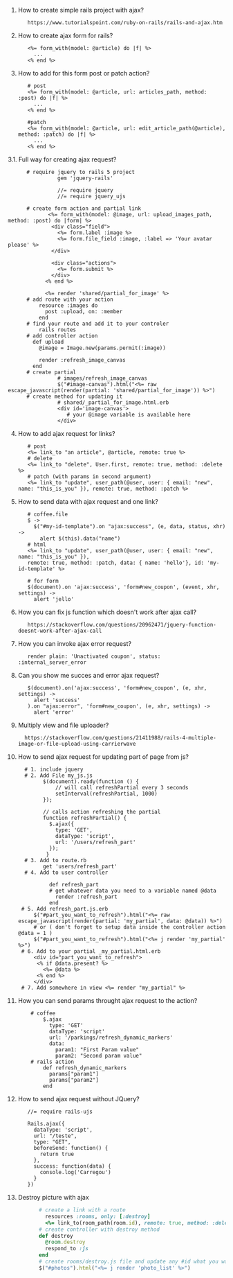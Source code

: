 1. How to create simple rails project with ajax?
          
          https://www.tutorialspoint.com/ruby-on-rails/rails-and-ajax.htm
2. How to create ajax form for rails?
          
          <%= form_with(model: @article) do |f| %>
            ...
          <% end %>

3. How to add for this form post or patch action?
          
          # post
          <%= form_with(model: @article, url: articles_path, method: :post) do |f| %>
            ...
          <% end %>
          
          #patch
          <%= form_with(model: @article, url: edit_article_path(@article), method: :patch) do |f| %>
            ...
          <% end %>
3.1. Full way for creating ajax request?
          
          # require jquery to rails 5 project
                    gem 'jquery-rails'
                    
                    //= require jquery
                    //= require jquery_ujs

          # create form action and partial link
                 <%= form_with(model: @image, url: upload_images_path, method: :post) do |form| %>
                  <div class="field">
                    <%= form.label :image %>
                    <%= form.file_field :image, :label => 'Your avatar please' %>
                  </div>

                  <div class="actions">
                    <%= form.submit %>
                  </div>
                <% end %>  
                
                <%= render 'shared/partial_for_image' %>
          # add route with your action
              resource :images do
                post :upload, on: :member
              end           
          # find your route and add it to your controler
              rails routes
          # add controller action
            def upload
              @image = Image.new(params.permit(:image))

              render :refresh_image_canvas
            end
          # create partial
                    # images/refresh_image_canvas
                    $("#image-canvas").html("<%= raw escape_javascript(render(partial: 'shared/partial_for_image')) %>")
          # create method for updating it
                    # shared/_partial_for_image.html.erb
                    <div id='image-canvas'>
                       # your @image variable is available here
                    </div>
4. How to add ajax request for links?
          
          # post
          <%= link_to "an article", @article, remote: true %>
          # delete
          <%= link_to "delete", User.first, remote: true, method: :delete %>
          # patch (with params in second argument)
          <%= link_to "update", user_path(@user, user: { email: "new", name: "this_is_you" }), remote: true, method: :patch %>
5. How to send data with ajax request and one link?
      
          # coffee.file
          $ ->
            $("#my-id-template").on "ajax:success", (e, data, status, xhr) ->
              alert $(this).data("name")
          # html
          <%= link_to "update", user_path(@user, user: { email: "new", name: "this_is_you" }),
          remote: true, method: :patch, data: { name: 'hello'}, id: 'my-id-template' %>
              
          # for form 
          $(document).on 'ajax:success', 'form#new_coupon', (event, xhr, settings) ->
            alert 'jello'
  
6. How you can fix js function which doesn't work after ajax call?
          
          https://stackoverflow.com/questions/20962471/jquery-function-doesnt-work-after-ajax-call
7. How you can invoke ajax error request?
          
          render plain: 'Unactivated coupon', status: :internal_server_error
9. Can you show me succes and error ajax request?
          
          $(document).on('ajax:success', 'form#new_coupon', (e, xhr, settings) ->
            alert 'success'
          ).on "ajax:error", 'form#new_coupon', (e, xhr, settings) ->
            alert 'error'
10. Multiply view and file uploader?
          
          https://stackoverflow.com/questions/21411988/rails-4-multiple-image-or-file-upload-using-carrierwave
          
11. How to send ajax request for updating part of page from js?
          
          # 1. include jquery
          # 2. Add File my_js.js
                $(document).ready(function () {
                    // will call refreshPartial every 3 seconds
                    setInterval(refreshPartial, 1000)
                });

                // calls action refreshing the partial
                function refreshPartial() {
                  $.ajax({
                    type: 'GET',
                    dataType: 'script',
                    url: '/users/refresh_part'
                  });
                 }
          # 3. Add to route.rb
                get 'users/refresh_part'
          # 4. Add to user controller
                
                  def refresh_part
                  # get whatever data you need to a variable named @data
                    render :refresh_part
                  end
         # 5. Add refresh_part.js.erb
             $("#part_you_want_to_refresh").html("<%= raw escape_javascript(render(partial: 'my_partial', data: @data)) %>")
             # or ( don't forget to setup data inside the controller action @data = 1 )
             $("#part_you_want_to_refresh").html("<%= j render 'my_partial' %>")
         # 6. Add to your partial _my_partial.html.erb
             <div id="part_you_want_to_refresh">
              <% if @data.present? %>
                <%= @data %>
              <% end %>
             </div>
         # 7. Add somewhere in view <%= render "my_partial" %>
            
             
12. How you can send params throught ajax request to the action?
          
            # coffee
                $.ajax
                  type: 'GET'
                  dataType: 'script'
                  url: '/parkings/refresh_dynamic_markers'
                  data:
                    param1: "First Param value"
                    param2: "Second param value"
            # rails action 
                def refresh_dynamic_markers
                  params["param1"]
                  params["param2"]
                end

1. How to send ajax request without JQuery?

          //= require rails-ujs
          
          Rails.ajax({
            dataType: 'script',
            url: "/teste",
            type: "GET",
            beforeSend: function() {
              return true
            },
            success: function(data) {
              console.log('Carregou')
            }
          })
2. Destroy picture with ajax

```ruby
          # create a link with a route
            resources :rooms, only: [:destroy]
            <%= link_to(room_path(room.id), remote: true, method: :delete) %>
          # create controller with destroy method
          def destroy
            @room.destroy
            respond_to :js
          end
          # create rooms/destroy.js file and update any #id what you want with any partial
          $("#photos").html("<%= j render 'photo_list' %>")
```
